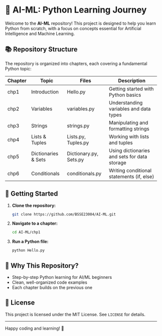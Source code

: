 # 🧠 AI-ML: Python Learning Journey

Welcome to the **AI-ML** repository! This project is designed to help you learn Python from scratch, with a focus on concepts essential for Artificial Intelligence and Machine Learning.

## 📚 Repository Structure

The repository is organized into chapters, each covering a fundamental Python topic:

| Chapter | Topic               | Files                  | Description                                  |
| ------- | ------------------- | ---------------------- | -------------------------------------------- |
| chp1    | Introduction        | Hello.py               | Getting started with Python basics           |
| chp2    | Variables           | variables.py           | Understanding variables and data types       |
| chp3    | Strings             | strings.py             | Manipulating and formatting strings          |
| chp4    | Lists & Tuples      | Lists.py, Tuples.py    | Working with lists and tuples                |
| chp5    | Dictionaries & Sets | Dictionary.py, Sets.py | Using dictionaries and sets for data storage |
| chp6    | Conditionals        | conditionals.py        | Writing conditional statements (if, else)    |

## 🚀 Getting Started

1. **Clone the repository:**
   ```bash
   git clone https://github.com/BSSE23004/AI-ML.git
   ```
2. **Navigate to a chapter:**
   ```bash
   cd AI-ML/chp1
   ```
3. **Run a Python file:**
   ```bash
   python Hello.py
   ```

## 🌟 Why This Repository?

- Step-by-step Python learning for AI/ML beginners
- Clean, well-organized code examples
- Each chapter builds on the previous one

## 📝 License

This project is licensed under the MIT License. See `LICENSE` for details.

---

Happy coding and learning! 🚀
